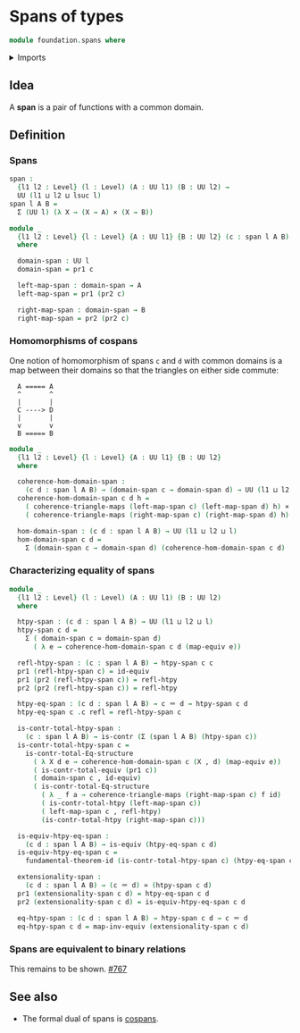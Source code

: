# Spans of types

```agda
module foundation.spans where
```

<details><summary>Imports</summary>

```agda
open import foundation.dependent-pair-types
open import foundation.fundamental-theorem-of-identity-types
open import foundation.homotopy-induction
open import foundation.structure-identity-principle
open import foundation.univalence
open import foundation.universe-levels

open import foundation-core.cartesian-product-types
open import foundation-core.commuting-triangles-of-maps
open import foundation-core.contractible-types
open import foundation-core.equivalences
open import foundation-core.function-types
open import foundation-core.homotopies
open import foundation-core.identity-types
```

</details>

## Idea

A **span** is a pair of functions with a common domain.

## Definition

### Spans

```agda
span :
  {l1 l2 : Level} (l : Level) (A : UU l1) (B : UU l2) →
  UU (l1 ⊔ l2 ⊔ lsuc l)
span l A B =
  Σ (UU l) (λ X → (X → A) × (X → B))

module _
  {l1 l2 : Level} {l : Level} {A : UU l1} {B : UU l2} (c : span l A B)
  where

  domain-span : UU l
  domain-span = pr1 c

  left-map-span : domain-span → A
  left-map-span = pr1 (pr2 c)

  right-map-span : domain-span → B
  right-map-span = pr2 (pr2 c)
```

### Homomorphisms of cospans

One notion of homomorphism of spans `c` and `d` with common domains is a map
between their domains so that the triangles on either side commute:

```text
  A ===== A
  ^       ^
  |       |
  C ----> D
  |       |
  v       v
  B ===== B
```

```agda
module _
  {l1 l2 : Level} {l : Level} {A : UU l1} {B : UU l2}
  where

  coherence-hom-domain-span :
    (c d : span l A B) → (domain-span c → domain-span d) → UU (l1 ⊔ l2 ⊔ l)
  coherence-hom-domain-span c d h =
    ( coherence-triangle-maps (left-map-span c) (left-map-span d) h) ×
    ( coherence-triangle-maps (right-map-span c) (right-map-span d) h)

  hom-domain-span : (c d : span l A B) → UU (l1 ⊔ l2 ⊔ l)
  hom-domain-span c d =
    Σ (domain-span c → domain-span d) (coherence-hom-domain-span c d)
```

### Characterizing equality of spans

```agda
module _
  {l1 l2 : Level} (l : Level) (A : UU l1) (B : UU l2)
  where

  htpy-span : (c d : span l A B) → UU (l1 ⊔ l2 ⊔ l)
  htpy-span c d =
    Σ ( domain-span c ≃ domain-span d)
      ( λ e → coherence-hom-domain-span c d (map-equiv e))

  refl-htpy-span : (c : span l A B) → htpy-span c c
  pr1 (refl-htpy-span c) = id-equiv
  pr1 (pr2 (refl-htpy-span c)) = refl-htpy
  pr2 (pr2 (refl-htpy-span c)) = refl-htpy

  htpy-eq-span : (c d : span l A B) → c ＝ d → htpy-span c d
  htpy-eq-span c .c refl = refl-htpy-span c

  is-contr-total-htpy-span :
    (c : span l A B) → is-contr (Σ (span l A B) (htpy-span c))
  is-contr-total-htpy-span c =
    is-contr-total-Eq-structure
      ( λ X d e → coherence-hom-domain-span c (X , d) (map-equiv e))
      ( is-contr-total-equiv (pr1 c))
      ( domain-span c , id-equiv)
      ( is-contr-total-Eq-structure
        ( λ _ f a → coherence-triangle-maps (right-map-span c) f id)
        ( is-contr-total-htpy (left-map-span c))
        ( left-map-span c , refl-htpy)
        (is-contr-total-htpy (right-map-span c)))

  is-equiv-htpy-eq-span :
    (c d : span l A B) → is-equiv (htpy-eq-span c d)
  is-equiv-htpy-eq-span c =
    fundamental-theorem-id (is-contr-total-htpy-span c) (htpy-eq-span c)

  extensionality-span :
    (c d : span l A B) → (c ＝ d) ≃ (htpy-span c d)
  pr1 (extensionality-span c d) = htpy-eq-span c d
  pr2 (extensionality-span c d) = is-equiv-htpy-eq-span c d

  eq-htpy-span : (c d : span l A B) → htpy-span c d → c ＝ d
  eq-htpy-span c d = map-inv-equiv (extensionality-span c d)
```

### Spans are equivalent to binary relations

This remains to be shown.
[#767](https://github.com/UniMath/agda-unimath/issues/767)

## See also

- The formal dual of spans is [cospans](foundation.cospans.md).
